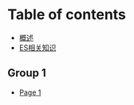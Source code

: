 # Table of contents

* [概述](README.md)
* [ES相关知识](docs/ES/summary.md)

## Group 1

* [Page 1](group-1/page-1.md)
